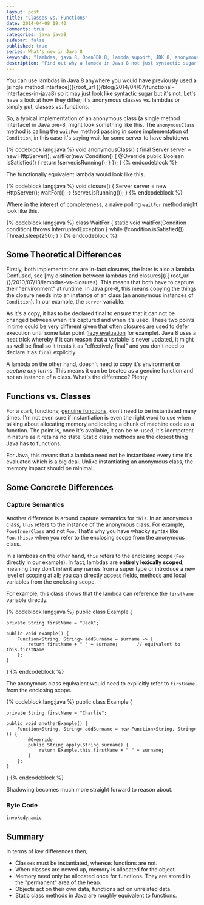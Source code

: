 ```yaml
---
layout: post
title: "Classes vs. Functions"
date: 2014-04-08 19:40
comments: true
categories: java java8
sidebar: false
published: true
series: What's new in Java 8
keywords: "lambdas, java 8, OpenJDK 8, lambda support, JDK 8, anonymous classes, class vs lambda"
description: "Find out why a lambda in Java 8 not just syntactic sugar over the usual anonymous class implementation. It's all about lambdas vs. anonymous class or functions vs. classes."
---
```


You can use lambdas in Java 8 anywhere you would have previously used a [single method interface]({{root_url }}/blog/2014/04/07/functional-interfaces-in-java8) so it may just look like syntactic sugar but it's not. Let's have a look at how they differ; it's anonymous classes vs. lambdas or simply put, classes vs. functions.

<!-- more -->

So, a typical implementation of an anonymous class (a single method interface) in Java pre-8, might look something like this. The `anonymousClass` method is calling the `waitFor` method passing in some implementation of `Condition`, in this case it's saying wait for some server to have shutdown.

{% codeblock lang:java %}
void anonymousClass() {
    final Server server = new HttpServer();
    waitFor(new Condition() {
        @Override
        public Boolean isSatisfied() {
            return !server.isRunning();
        }
    });
}
{% endcodeblock %}

The functionally equivalent lambda would look like this.

{% codeblock lang:java %}
void closure() {
    Server server = new HttpServer();
    waitFor(() -> !server.isRunning());
}
{% endcodeblock %}

Where in the interest of completeness, a naive polling `waitFor` method might look like this.

{% codeblock lang:java %}
class WaitFor {
	static void waitFor(Condition condition) throws InterruptedException {
		while (!condition.isSatisfied())
			Thread.sleep(250);
	}
}
{% endcodeblock %}


## Some Theoretical Differences

Firstly, both implementations are in-fact closures, the later is also a lambda. Confused, see [my distinction between lambdas and closures]({{ root_url }}/2010/07/13/lambdas-vs-closures). This means that both have to capture their "environment" at runtime. In Java pre-8, this means copying the things the closure needs into an instance of an class (an anonymous instances of `Condition`). In our example, the `server` variable.

As it's a copy, it has to be declared final to ensure that it can not be changed between when it's captured and when it's used. These two points in time could be very different given that often closures are used to defer execution until some later point ([lazy evaluation](http://en.wikipedia.org/wiki/Lazy_evaluation) for example). Java 8 uses a neat trick whereby if it can reason that a variable is never updated, it might as well be final so it treats it as "effectively final" and you don't need to declare it as `final` explicitly.

A lambda on the other hand, doesn't need to copy it's environment or _capture any terms_. This means it can be treated as a genuine function and not an instance of a class. What's the difference? Plenty.


## Functions vs. Classes

For a start, functions; [genuine functions](http://en.wikipedia.org/wiki/Pure_function), don't need to be instantiated many times. I'm not even sure if instantiation is even the right word to use when talking about allocating memory and loading a chunk of machine code as a function. The point is, once it's available, it can be re-used, it's idempotent in nature as it retains no state. Static class methods are the closest thing Java has to functions.

For Java, this means that a lambda need not be instantiated every time it's evaluated which is a big deal. Unlike instantiating an anonymous class, the memory impact should be minimal.


## Some Concrete Differences

### Capture Semantics

Another difference is around capture semantics for `this`. In an anonymous class, `this` refers to the instance of the anonymous class. For example, `Foo$InnerClass` and not `Foo`. That's why you have whacky syntax like `Foo.this.x` when you refer to the enclosing scope from the anonymous class.

In a lambdas on the other hand, `this` refers to the enclosing scope (`Foo` directly in our example). In fact, lambdas are **entirely lexically scoped**, meaning they don't inherit any names from a super type or introduce a new level of scoping at all; you can directly access fields, methods and local variables from the enclosing scope.

For example, this class shows that the lambda can reference the `firstName` variable directly.

{% codeblock lang:java %}
public class Example {

	private String firstName = "Jack";

	public void example() {
		Function<String, String> addSurname = surname -> {
			return firstName + " " + surname;       // equivalent to this.firstName
		};
	}
}
{% endcodeblock %}

The anonymous class equivalent would need to explicitly refer to `firstName` from the enclosing scope.

{% codeblock lang:java %}
public class Example {

	private String firstName = "Charlie";

    public void anotherExample() {
        Function<String, String> addSurname = new Function<String, String>() {
            @Override
            public String apply(String surname) {
                return Example.this.firstName + " " + surname;
            }
        };
    }
}
{% endcodeblock %}


Shadowing becomes much more straight forward to reason about.


### Byte Code

`invokedynamic`


## Summary

In terms of key differences then;

* Classes must be instantiated, whereas functions are not.
* When classes are newed up, memory is allocated for the object.
* Memory need only be allocated once for functions. They are stored in the "permanent" area of the heap.
* Objects act on their own data, functions act on unrelated data.
* Static class methods in Java are roughly equivalent to functions.
